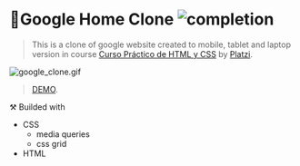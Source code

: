# 🔎Google Home Clone ![completion](https://img.shields.io/badge/completion-100%25-blue)

>This is a clone of google website created to mobile, tablet and laptop version  in course [Curso Práctico de HTML y CSS](https://platzi.com/clases/html-practico/) by [Platzi](https://platzi.com/).

![google_clone.gif]()

>[DEMO](#).

⚒ Builded with

- CSS
  -  media queries
  -  css grid
- HTML
